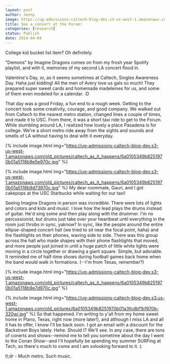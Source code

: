 ```yaml
---
layout: post
author: Jenny
image: https://ug-admissions-caltech-blog-dev.s3-us-west-1.amazonaws.com/old_pictures/caltech_as_it_happens/6a0105349b8251970b01a5118b9d13970c.jpg
title: See a concert at the Forum!
categories: [research]
status: Publish
date: 2014-04-04
---
```



College kid bucket list item? Oh definitely.

"Demons" by Imagine Dragons comes on from my frosh year Spotify playlist, and with it, memories of my second LA concert flood in.

Valentine's Day, or, as it seems sometimes at Caltech, Singles Awareness Day. Haha just kidding! All the men of Avery love us gals so much! They prepared super sweet cards and homemade madeleines for us, and some of them even modeled for a calendar. :D

That day was a good Friday, a fun end to a rough week. Getting to the concert took some creativity, courage, and good company. We walked out from Caltech to the nearest metro station, changed lines a couple of times, and made it to USC. From there, it was a short taxi ride to get to the Forum. While stumbling around LA, I realized how lovely a place Pasadena is for college. We're a short metro ride away from the sights and sounds and smells of LA without having to deal with it everyday.


{% include image.html img="https://ug-admissions-caltech-blog-dev.s3-us-west-1.amazonaws.com/old_pictures/caltech_as_it_happens/6a0105349b8251970b01a5118b9e5e970c.jpg" %}


{% include image.html img="https://ug-admissions-caltech-blog-dev.s3-us-west-1.amazonaws.com/old_pictures/caltech_as_it_happens/6a0105349b8251970b01a5118b9d73970c.jpg" %}
My dear roommate, Gauri, and I got cakepops at the USC Starbucks while waiting for our taxi!

Seeing Imagine Dragons in person was incredible. There were lots of lights and colors and kids and *music*. I love how the lead plays the drums instead of guitar. He'd sing some and then play along with the drummer. I'm no percussionist, but drums just take over your heartbeat until everything in the room just throbs in sync, yaknow? In sync, like the people around the entire ellipse-shaped concert hall (we tried to sit near the focal point, haha) and the flashlights on their phones, waving side to side. There was this group across the hall who made shapes with their phone flashlights that moved, and more people just joined in until a huge patch of little white lights were moving in a circle together or drawing a giant square. Simple, but adorable. It reminded me of half-time shows during football games back home when the band would walk in formations. (--I'm from Texas, remember?)


{% include image.html img="https://ug-admissions-caltech-blog-dev.s3-us-west-1.amazonaws.com/old_pictures/caltech_as_it_happens/6a0105349b8251970b01a5118b9e7d970c.jpg" %}


{% include image.html img="https://ug-admissions-caltech-blog-dev.s3.us-west-1.amazonaws.com/old_pictures/6a0105349b8251970b01a3fcdbf1b1970b-320wi.jpg" %}
So that happened. I'm writing to y'all from my home sweet home in Plano, Texas, right now (more later!), and although I miss LA and all it has to offer, I know I'll be back soon. I got an email with a discount for the Backstreet Boys lately. Hehe. Should I? We'll see. In any case, there are tons of conerts and shows--remind me to tell you sometime about the day I went to the Conan Show--and I'll hopefully be spending my summer SURFing at Tech, so there's much to come and I am *so*looking forward to it. (:

tl;dr - Much metro. Such music.

